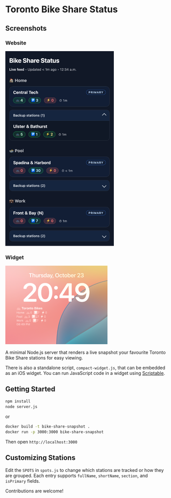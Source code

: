 # Toronto Bike Share Status

## Screenshots
### Website
<img src="website.png" alt="Mobile website view" width="340">

### Widget
<img src="widget.jpg" alt="Mobile widget view" width="320">

A minimal Node.js server that renders a live snapshot your favourite Toronto Bike Share stations for easy viewing.

There is also a standalone script, `compact-widget.js`, that can be embedded as an iOS widget. You can run JavaScript code in a widget using [Scriptable](https://scriptable.app/).

## Getting Started

```sh
npm install
node server.js
```

or 

```sh
docker build -t bike-share-snapshot .
docker run -p 3000:3000 bike-share-snapshot
```

Then open `http://localhost:3000`


## Customizing Stations

Edit the `SPOTS` in `spots.js` to change which stations are tracked or how they are grouped. Each entry supports `fullName`, `shortName`, `section`, and `isPrimary` fields.

Contributions are welcome!
